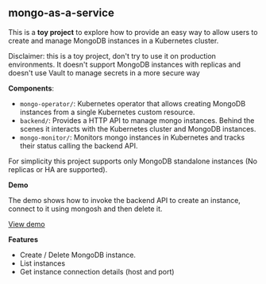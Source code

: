 mongo-as-a-service
---

This is a **toy project** to explore how to provide an easy way to allow users to create and manage
MongoDB instances in a Kubernetes cluster.

Disclaimer: this is a toy project, don't try to use it on production environments. It doesn't 
support MongoDB instances with replicas and doesn't use Vault to manage secrets in a more secure
way

**Components**:

* `mongo-operator/`: Kubernetes operator that allows creating MongoDB instances from a single
Kubernetes custom resource.
* `backend/`: Provides a HTTP API to manage mongo instances. Behind the scenes it interacts
with the Kubernetes cluster and MongoDB instances.
* `mongo-monitor/`: Monitors mongo instances in Kubernetes and tracks their status calling the
backend API.

For simplicity this project supports only MongoDB standalone instances (No replicas or HA are
supported).

**Demo**

The demo shows how to invoke the backend API to create an instance, connect to it using mongosh and then delete it.

[View demo](https://github.com/miguelgarcia/mongo-as-a-service/blob/main/demo.gif?raw=true)

**Features**

* Create / Delete MongoDB instance.
* List instances
* Get instance connection details (host and port)
